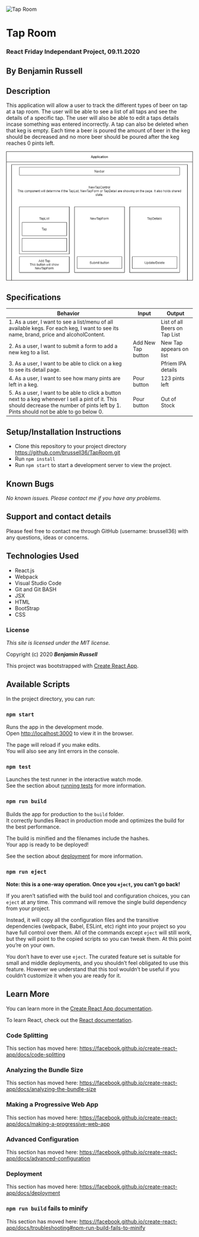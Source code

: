 ![Tap Room](https://www.seriouseats.com/2019/09/DinaAvila_PDXBreweries_Final_HighRES-DinaAvila_ModernTimes_DSC0254_-1500x1125.jpg)
# Tap Room

### React Friday Independant Project, 09.11.2020

## By Benjamin Russell

## Description

This application will allow a user to track the different types of beer on tap at a tap room. The user will be able to see a list of all taps and see the details of a specific tap. The user will also be able to edit a taps details incase something was entered incorrectly. A tap can also be deleted when that keg is empty. Each time a beer is poured the amount of beer in the keg should be decreased and no more beer should be poured after the keg reaches 0 pints left.

![App Diagram](public/TapRoom.draw.io.png)

## Specifications

| Behavior | Input | Output |
| -------- | ----- | ------ |
| 1. As a user, I want to see a list/menu of all available kegs. For each keg, I want to see its name, brand, price and alcoholContent. |  | List of all Beers on Tap List |
| 2. As a user, I want to submit a form to add a new keg to a list. | Add New Tap button | New Tap appears on list |
| 3. As a user, I want to be able to click on a keg to see its detail page. |  | Pfriem IPA details |
| 4. As a user, I want to see how many pints are left in a keg. | Pour button | 123 pints left |
| 5. As a user, I want to be able to click a button next to a keg whenever I sell a pint of it. This should decrease the number of pints left by 1. Pints should not be able to go below 0. | Pour button | Out of Stock |

## Setup/Installation Instructions

* Clone this repository to your project directory https://github.com/brussell36/TapRoom.git
* Run `npm install`
* Run `npm start` to start a development server to view the project.

## Known Bugs

_No known issues. Please contact me if you have any problems._

## Support and contact details

Please feel free to contact me through GitHub (username: brussell36) with any questions, ideas or concerns. 

## Technologies Used

* React.js
* Webpack
* Visual Studio Code 
* Git and Git BASH 
* JSX
* HTML
* BootStrap
* CSS

### License

*This site is licensed under the MIT license.*

Copyright (c) 2020 **_Benjamin Russell_**


This project was bootstrapped with [Create React App](https://github.com/facebook/create-react-app).

## Available Scripts

In the project directory, you can run:

### `npm start`

Runs the app in the development mode.<br />
Open [http://localhost:3000](http://localhost:3000) to view it in the browser.

The page will reload if you make edits.<br />
You will also see any lint errors in the console.

### `npm test`

Launches the test runner in the interactive watch mode.<br />
See the section about [running tests](https://facebook.github.io/create-react-app/docs/running-tests) for more information.

### `npm run build`

Builds the app for production to the `build` folder.<br />
It correctly bundles React in production mode and optimizes the build for the best performance.

The build is minified and the filenames include the hashes.<br />
Your app is ready to be deployed!

See the section about [deployment](https://facebook.github.io/create-react-app/docs/deployment) for more information.

### `npm run eject`

**Note: this is a one-way operation. Once you `eject`, you can’t go back!**

If you aren’t satisfied with the build tool and configuration choices, you can `eject` at any time. This command will remove the single build dependency from your project.

Instead, it will copy all the configuration files and the transitive dependencies (webpack, Babel, ESLint, etc) right into your project so you have full control over them. All of the commands except `eject` will still work, but they will point to the copied scripts so you can tweak them. At this point you’re on your own.

You don’t have to ever use `eject`. The curated feature set is suitable for small and middle deployments, and you shouldn’t feel obligated to use this feature. However we understand that this tool wouldn’t be useful if you couldn’t customize it when you are ready for it.

## Learn More

You can learn more in the [Create React App documentation](https://facebook.github.io/create-react-app/docs/getting-started).

To learn React, check out the [React documentation](https://reactjs.org/).

### Code Splitting

This section has moved here: https://facebook.github.io/create-react-app/docs/code-splitting

### Analyzing the Bundle Size

This section has moved here: https://facebook.github.io/create-react-app/docs/analyzing-the-bundle-size

### Making a Progressive Web App

This section has moved here: https://facebook.github.io/create-react-app/docs/making-a-progressive-web-app

### Advanced Configuration

This section has moved here: https://facebook.github.io/create-react-app/docs/advanced-configuration

### Deployment

This section has moved here: https://facebook.github.io/create-react-app/docs/deployment

### `npm run build` fails to minify

This section has moved here: https://facebook.github.io/create-react-app/docs/troubleshooting#npm-run-build-fails-to-minify
